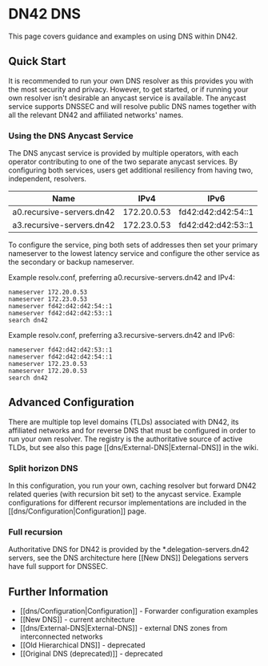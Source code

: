 # DN42 DNS

This page covers guidance and examples on using DNS within DN42.

## Quick Start

It is recommended to run your own DNS resolver as this provides you with the most security and privacy. 
However, to get started, or if running your own resolver isn't desirable an anycast service
is available. The anycast service supports DNSSEC and will resolve public DNS names together with all the 
relevant DN42 and affiliated networks' names.

### Using the DNS Anycast Service

The DNS anycast service is provided by multiple operators, with each operator contributing to one of the two separate 
anycast services. By configuring both services, users get additional resiliency from having two, independent, resolvers. 

| Name | IPv4 | IPv6 |
|---|---|---|
| a0.recursive-servers.dn42 | 172.20.0.53 | fd42:d42:d42:54::1 |
| a3.recursive-servers.dn42 | 172.23.0.53 | fd42:d42:d42:53::1 |

To configure the service, ping both sets of addresses then set your primary nameserver to the lowest latency 
service and configure the other service as the secondary or backup nameserver.

Example resolv.conf, preferring a0.recursive-servers.dn42 and IPv4:

```text
nameserver 172.20.0.53
nameserver 172.23.0.53
nameserver fd42:d42:d42:54::1
nameserver fd42:d42:d42:53::1
search dn42
```

Example resolv.conf, preferring a3.recursive-servers.dn42 and IPv6:

```text
nameserver fd42:d42:d42:53::1
nameserver fd42:d42:d42:54::1
nameserver 172.23.0.53
nameserver 172.20.0.53
search dn42
```

## Advanced Configuration

There are multiple top level domains (TLDs) associated with DN42, its affiliated networks and for reverse DNS that must
be configured in order to run your own resolver. The registry is the authoritative source of active TLDs, but see also
this page [[dns/External-DNS|External-DNS]] in the wiki.

### Split horizon DNS

In this configuration, you run your own, caching resolver but forward DN42 related queries (with recursion bit set) 
to the anycast service. Example configurations for different recursor implementations are included in the [[dns/Configuration|Configuration]] page.

### Full recursion 

Authoritative DNS for DN42 is provided by the *.delegation-servers.dn42 servers, see the DNS architecture here 
[[New DNS]] Delegations servers have full support for DNSSEC. 

## Further Information

* [[dns/Configuration|Configuration]] - Forwarder configuration examples
* [[New DNS]] - current architecture
* [[dns/External-DNS|External-DNS]] - external DNS zones from interconnected networks
* [[Old Hierarchical DNS]] - deprecated
* [[Original DNS (deprecated)]] - deprecated
